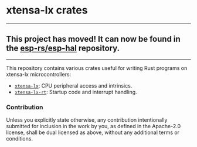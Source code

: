 # xtensa-lx crates

---

## This project has moved! It can now be found in the [esp-rs/esp-hal](https://github.com/esp-rs/esp-hal/) repository.

---

This repository contains various crates useful for writing Rust programs
on xtensa-lx microcontrollers:

- [`xtensa-lx`]: CPU peripheral access and intrinsics.
- [`xtensa-lx-rt`]: Startup code and interrupt handling.

[`xtensa-lx`]: https://crates.io/crates/xtensa-lx
[`xtensa-lx-rt`]: https://crates.io/crates/xtensa-lx-rt

### Contribution

Unless you explicitly state otherwise, any contribution intentionally submitted for inclusion in the
work by you, as defined in the Apache-2.0 license, shall be dual licensed as above, without any
additional terms or conditions.
